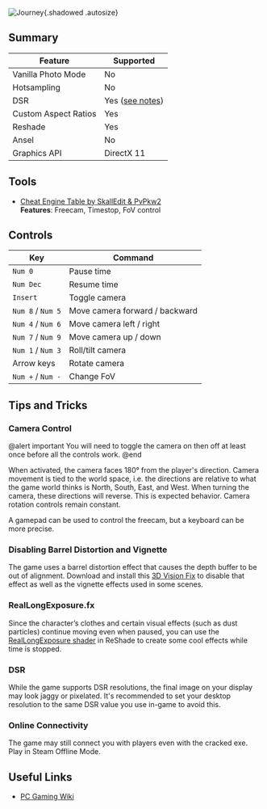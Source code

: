 ![Journey](Images/journey_header.png "Shot by Smithy"){.shadowed .autosize}

## Summary

Feature | Supported
--|--
Vanilla Photo Mode | No
Hotsampling | No
DSR | Yes ([see notes](#dsr))
Custom Aspect Ratios | Yes
Reshade | Yes
Ansel | No
Graphics API | DirectX 11
 
## Tools

* [Cheat Engine Table by SkallEdit & PvPkw2](https://drive.google.com/file/d/1h6j8rHKxsrBw1t-9-dMm4I42huQNCefq/view)  
**Features**: Freecam, Timestop, FoV control 

## Controls 

Key	| Command
--|--
`Num 0` | Pause time
`Num Dec` | Resume time
`Insert` | Toggle camera
`Num 8` / `Num 5` | Move camera forward / backward
`Num 4` / `Num 6` | Move camera left / right
`Num 7` / `Num 9` | Move camera up / down
`Num 1` / `Num 3` | Roll/tilt camera
Arrow keys | Rotate camera
`Num +` / `Num -` | Change FoV

## Tips and Tricks

### Camera Control

@alert important
You will need to toggle the camera on then off at least once before all the controls work.
@end

When activated, the camera faces 180° from the player's direction. Camera movement is tied to the world space, i.e. the directions are relative to what the game world thinks is North, South, East, and West. When turning the camera, these directions will reverse. This is expected behavior. Camera rotation controls remain constant.

A gamepad can be used to control the freecam, but a keyboard can be more precise.

### Disabling Barrel Distortion and Vignette

The game uses a barrel distortion effect that causes the depth buffer to be out of alignment. Download and install this [3D Vision Fix](https://helixmod.blogspot.com/2021/04/journey.html) to disable that effect as well as the vignette effects used in some scenes.

### RealLongExposure.fx

Since the character’s clothes and certain visual effects (such as dust particles) continue moving even when paused, you can use the [RealLongExposure shader](https://framedsc.com/ReshadeGuides/RealLongExposure.htm) in ReShade to create some cool effects while time is stopped.

### DSR 

While the game supports DSR resolutions, the final image on your display may look jaggy or pixelated. It's recommended to set your desktop resolution to the same DSR value you use in-game to avoid this.

### Online Connectivity

The game may still connect you with players even with the cracked exe. Play in Steam Offline Mode.

## Useful Links

* [PC Gaming Wiki](https://www.pcgamingwiki.com/wiki/Journey)